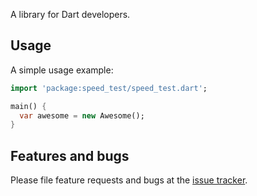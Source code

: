 A library for Dart developers.

## Usage

A simple usage example:

```dart
import 'package:speed_test/speed_test.dart';

main() {
  var awesome = new Awesome();
}
```

## Features and bugs

Please file feature requests and bugs at the [issue tracker][tracker].

[tracker]: http://example.com/issues/replaceme
